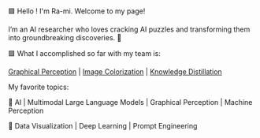 🟩 Hello ! I'm Ra-mi. Welcome to my page! 

I’m an AI researcher who loves cracking AI puzzles and transforming them into groundbreaking discoveries. 🧩


🟩 What I accomplished so far with my team is:  

[Graphical Perception](https://raminguyen.github.io/LLMP2/) | [Image Colorization](https://github.com/raminguyen/Image-Colorization) | [Knowledge Distillation](https://github.com/raminguyen/AI_For_All)

My favorite topics:

🌟 AI | Multimodal Large Language Models | Graphical Perception | Machine Perception

🌟 Data Visualization | Deep Learning | Prompt Engineering
